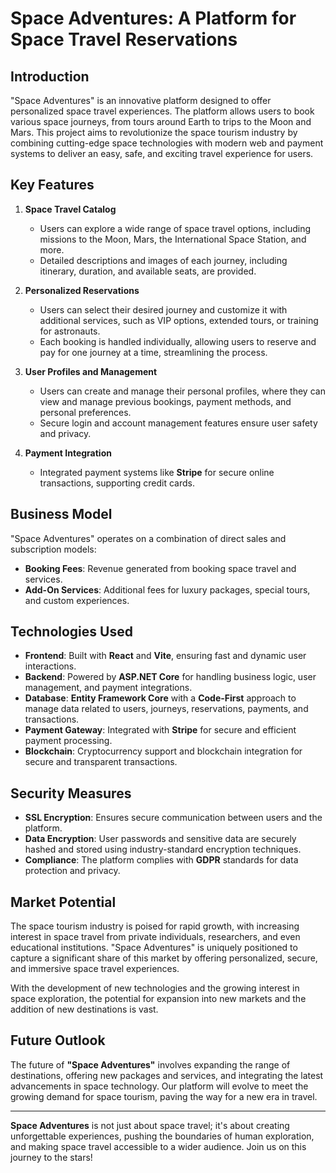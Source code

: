 
# Space Adventures: A Platform for Space Travel Reservations

## Introduction
"Space Adventures" is an innovative platform designed to offer personalized space travel experiences. The platform allows users to book various space journeys, from tours around Earth to trips to the Moon and Mars. This project aims to revolutionize the space tourism industry by combining cutting-edge space technologies with modern web and payment systems to deliver an easy, safe, and exciting travel experience for users.

## Key Features

1. **Space Travel Catalog**
   - Users can explore a wide range of space travel options, including missions to the Moon, Mars, the International Space Station, and more.
   - Detailed descriptions and images of each journey, including itinerary, duration, and available seats, are provided.

2. **Personalized Reservations**
   - Users can select their desired journey and customize it with additional services, such as VIP options, extended tours, or training for astronauts.
   - Each booking is handled individually, allowing users to reserve and pay for one journey at a time, streamlining the process.

3. **User Profiles and Management**
   - Users can create and manage their personal profiles, where they can view and manage previous bookings, payment methods, and personal preferences.
   - Secure login and account management features ensure user safety and privacy.

4. **Payment Integration**
   - Integrated payment systems like **Stripe** for secure online transactions, supporting credit cards.

## Business Model

"Space Adventures" operates on a combination of direct sales and subscription models:
- **Booking Fees**: Revenue generated from booking space travel and services.
- **Add-On Services**: Additional fees for luxury packages, special tours, and custom experiences.

## Technologies Used

- **Frontend**: Built with **React** and **Vite**, ensuring fast and dynamic user interactions.
- **Backend**: Powered by **ASP.NET Core** for handling business logic, user management, and payment integrations.
- **Database**: **Entity Framework Core** with a **Code-First** approach to manage data related to users, journeys, reservations, payments, and transactions.
- **Payment Gateway**: Integrated with **Stripe** for secure and efficient payment processing.
- **Blockchain**: Cryptocurrency support and blockchain integration for secure and transparent transactions.

## Security Measures
- **SSL Encryption**: Ensures secure communication between users and the platform.
- **Data Encryption**: User passwords and sensitive data are securely hashed and stored using industry-standard encryption techniques.
- **Compliance**: The platform complies with **GDPR** standards for data protection and privacy.

## Market Potential

The space tourism industry is poised for rapid growth, with increasing interest in space travel from private individuals, researchers, and even educational institutions. "Space Adventures" is uniquely positioned to capture a significant share of this market by offering personalized, secure, and immersive space travel experiences. 

With the development of new technologies and the growing interest in space exploration, the potential for expansion into new markets and the addition of new destinations is vast.

## Future Outlook

The future of **"Space Adventures"** involves expanding the range of destinations, offering new packages and services, and integrating the latest advancements in space technology. Our platform will evolve to meet the growing demand for space tourism, paving the way for a new era in travel.

---

**Space Adventures** is not just about space travel; it's about creating unforgettable experiences, pushing the boundaries of human exploration, and making space travel accessible to a wider audience. Join us on this journey to the stars!
